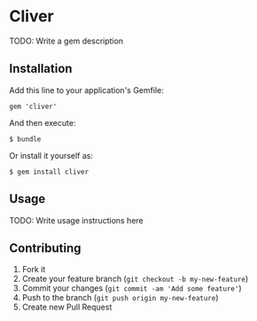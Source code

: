 # Cliver

TODO: Write a gem description

## Installation

Add this line to your application's Gemfile:

    gem 'cliver'

And then execute:

    $ bundle

Or install it yourself as:

    $ gem install cliver

## Usage

TODO: Write usage instructions here

## Contributing

1. Fork it
2. Create your feature branch (`git checkout -b my-new-feature`)
3. Commit your changes (`git commit -am 'Add some feature'`)
4. Push to the branch (`git push origin my-new-feature`)
5. Create new Pull Request

